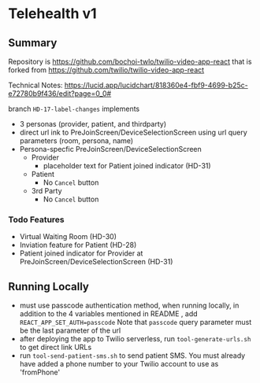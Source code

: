 # Telehealth v1

## Summary

Repository is https://github.com/bochoi-twlo/twilio-video-app-react
that is forked from https://github.com/twilio/twilio-video-app-react

Technical Notes: https://lucid.app/lucidchart/818360e4-fbf9-4699-b25c-e72780b9f436/edit?page=0_0#

branch `HD-17-label-changes` implements

- 3 personas (provider, patient, and thirdparty)
- direct url ink to PreJoinScreen/DeviceSelectionScreen
  using url query parameters (room, persona, name)
- Persona-specfic PreJoinScreen/DeviceSelectionScreen
  - Provider
    - placeholder text for Patient joined indicator (HD-31)
  - Patient
    - No `Cancel` button
  - 3rd Party
    - No `Cancel` button
  
### Todo Features

- Virtual Waiting Room (HD-30)
- Inviation feature for Patient (HD-28)
- Patient joined indicator for Provider at PreJoinScreen/DeviceSelectionScreen (HD-31)

## Running Locally

- must use passcode authentication method,
  when running locally, in addition to the 4 variables mentioned in README
  , add `REACT_APP_SET_AUTH=passcode`
  Note that `passcode` query parameter must be the last parameter of the url
- after deploying the app to Twilio serverless,
  run `tool-generate-urls.sh` to get direct link URLs
- run `tool-send-patient-sms.sh` to send patient SMS.
  You must already have added a phone number to your Twilio account
  to use as 'fromPhone'


